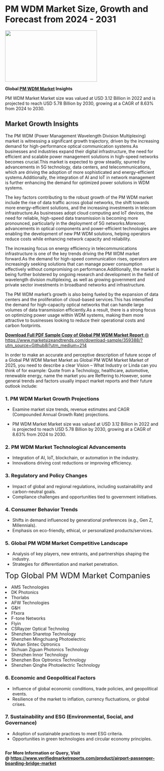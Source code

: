 <H1>PM WDM Market Size, Growth and Forecast from 2024 - 2031</H1><img class="aligncenter size-medium wp-image-584254" src="https://thirdeyenews.in/wp-content/uploads/2024/09/Global-Market-Research-300x168.jpeg" alt="" width="300" height="168" /><p><strong>Global&nbsp;<a href="https://www.marketsizeandtrends.com/download-sample/359388/?utm_source=Github8j?utm_medium=214">PM WDM Market</a> Insights</strong></p><p>PM WDM Market Market size was valued at USD 3.12 Billion in 2022 and is projected to reach USD 5.78 Billion by 2030, growing at a CAGR of 8.63% from 2024 to 2030.</p><p><h2>Market Growth Insights</h2> <p>The PM WDM (Power Management Wavelength Division Multiplexing) market is witnessing a significant growth trajectory, driven by the increasing demand for high-performance optical communication systems.As businesses and industries expand their digital infrastructure, the need for efficient and scalable power management solutions in high-speed networks becomes crucial.This market is expected to grow steadily, spurred by advancements in 5G technology, data centers, and telecommunications, which are driving the adoption of more sophisticated and energy-efficient systems.Additionally, the integration of AI and IoT in network management is further enhancing the demand for optimized power solutions in WDM systems.</p> <p><a href="#"></a></p> <p>The key factors contributing to the robust growth of the PM WDM market include the rise of data traffic across global networks, the shift towards more energy-efficient solutions, and the increasing investments in telecom infrastructure.As businesses adopt cloud computing and IoT devices, the need for reliable, high-speed data transmission is becoming more pronounced, particularly in the deployment of 5G networks.Moreover, advancements in optical components and power-efficient technologies are enabling the development of new PM WDM solutions, helping operators reduce costs while enhancing network capacity and reliability.</p> <p>The increasing focus on energy efficiency in telecommunications infrastructure is one of the key trends driving the PM WDM market forward.As the demand for high-speed communication rises, operators are increasingly seeking solutions that can manage power consumption effectively without compromising on performance.Additionally, the market is being further bolstered by ongoing research and development in the field of wavelength division multiplexing, as well as growing government and private sector investments in broadband networks and infrastructure.</p> <p>The PM WDM market’s growth is also being fueled by the expansion of data centers and the proliferation of cloud-based services.This has intensified the demand for high-capacity optical networks that can handle large volumes of data transmission efficiently.As a result, there is a strong focus on optimizing power usage within WDM systems, making them more attractive to businesses looking to reduce their operational costs and carbon footprints.</p> <p><a href="#"></p><p><span class=""><strong>Download Full PDF Sample Copy of Global PM WDM Market Report</strong> @ <a href="https://www.marketsizeandtrends.com/download-sample/359388/?utm_source=Github8j?utm_medium=214" target="_blank">https://www.marketsizeandtrends.com/download-sample/359388/?utm_source=Github8j?utm_medium=214</a></span></p><p>In order to make an accurate and perceptive description of future scope of a Global&nbsp;PM WDM Market Market as Global&nbsp;PM WDM Market Market of 2025, you need to describe a clear Vision &ndash; What Industry or Linda can you think of for example: Quote from a Technology, healthcare, automotive, renewable energy, name the market you are Reffering to.However, some general trends and factors usually impact market reports and their future outlook include:</p><h3>1.&nbsp;<strong>PM WDM Market Growth Projections</strong></h3><ul><li>Examine market size trends, revenue estimates and CAGR (Compounded Annual Growth Rate) projections.</li><li><p>PM WDM Market Market size was valued at USD 3.12 Billion in 2022 and is projected to reach USD 5.78 Billion by 2030, growing at a CAGR of 8.63% from 2024 to 2030.</p></li></ul><h3>2.&nbsp;<strong>PM WDM Market Technological Advancements</strong></h3><ul><li>Integration of AI, IoT, blockchain, or automation in the industry.</li><li>Innovations driving cost reductions or improving efficiency.</li></ul><h3>3.&nbsp;<strong>Regulatory and Policy Changes</strong></h3><ul><li>Impact of global and regional regulations, including sustainability and carbon-neutral goals.</li><li>Compliance challenges and opportunities tied to government initiatives.</li></ul><h3>4.&nbsp;<strong>Consumer Behavior Trends</strong></h3><ul><li>Shifts in demand influenced by generational preferences (e.g., Gen Z, Millennials).</li><li>Emphasis on eco-friendly, ethical, or personalized products/services.</li></ul><h3>5.&nbsp;<strong>Global PM WDM Market Competitive Landscape</strong></h3><ul><li>Analysis of key players, new entrants, and partnerships shaping the industry.</li><li>Strategies for differentiation and market penetration.</li></ul><p data-pm-slice="1 1 []"><span style="color: inherit; font-family: inherit; font-size: 25px;">Top Global PM WDM Market Companies</span></p><div class="" data-test-id=""><p><li>AMS Technologies</li><li> DK Photonics</li><li> Thorlabs</li><li> AFW Technologies</li><li> G&H</li><li> Ffxora</li><li> F-tone Networks</li><li> Flyin</li><li> CSRayzer Optical Technolog</li><li> Shenzhen Sharetop Technology</li><li> Shenzhen Mingchuang Photoelectric</li><li> Wuhan Sintec Optronics</li><li> Sichuan Ziguan Photonics Technology</li><li> Shenzhen Innor Technology</li><li> Shenzhen Box Optronics Technology</li><li> Shenzhen Qinghe Photoelectric Technology</li></p></div><h3>6.&nbsp;<strong>Economic and Geopolitical Factors</strong></h3><ul><li>Influence of global economic conditions, trade policies, and geopolitical events.</li><li>Resilience of the market to inflation, currency fluctuations, or global crises.</li></ul><h3>7.&nbsp;<strong>Sustainability and ESG (Environmental, Social, and Governance)</strong></h3><ul><li>Adoption of sustainable practices to meet ESG criteria.</li><li>Opportunities in green technologies and circular economy principles.</li></ul><h2><strong style="font-size: 14px;">For More Information or Query, Visit @&nbsp;</strong><a style="background-color: #ffffff; font-size: 14px;" href="https://www.marketsizeandtrends.com/report/pm-wdm-market/" target="_blank">https://www.verifiedmarketreports.com/product/airport-passenger-boarding-bridge-market</a></h2>